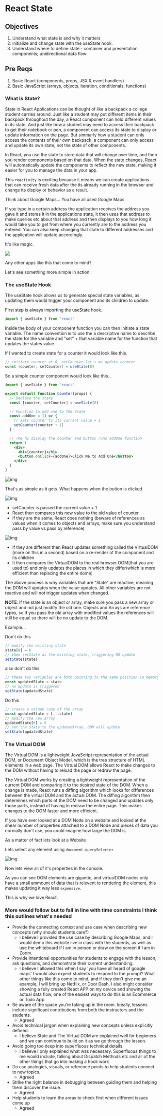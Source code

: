 # React State

## Objectives
1. Understand what state is and why it matters
1. Initialize and change state with the useState hook.
1. Understand where to define state - container and presentation components; unidirectional data flow

## Pre Reqs
1. Basic React (components, props, JSX & event handlers)
1. Basic JavaScript (arrays, objects, iteration, conditionals, functions)


### What is State?

State in React Applications can be thought of like a backpack a college student carries around. Just like a student may put different items in their backpack throughout the day, a React component can hold different values in its state. And just like how a student may need to access their backpack to get their notebook or pen, a component can access its state to display or update information on the page. But simmarly how a student can only access the contents of their own backpack, a component can only access and update its own state, not the state of other components.

In React, you use the state to store data that will change over time, and then you render components based on that data. When the state changes, React will automatically update the components to reflect the new state, making it easier for you to manage the data in your app.

This `reactivity` is exciting because it means we can create applications that can receive fresh data after the its already running in the browser and change its display or behavior as a result.

Think about Google Maps... You have all used Google Maps

If you type in a certain address the application receives the address you gave it and stores it in the applications state, it then uses that address to make queries etc about that address and then displays to you how long it would take you to get from where you currently are to the address you entered. You can also keep changing that state to different addresses and the application will update accordingly.

It's like magic.

![](https://i.imgur.com/CpgQYsj.png)

Any other apps like this that come to mind?

Let's see something more simple in action.

### The useState Hook

The useState hook allows us to generate special state variables, as updating them would trigger your component and its children to update.

First step is always importing the useState hook.

```js
import { useState } from "react"
```

Inside the body of your component function you can then initiate a state variable. The name convention is to use the a descriptive name to describe the state for the variable and "set" + that variable name for the function that updates the states value.

If I wanted to create state for a counter it would look like this.

```js
// initiate counter at 0, setCounter let's me update counter
const [counter, setCounter] = useState(0)
```

So a simple counter component would look like this...

```jsx
import { useState } from "react"

export default function Counter(props) {
  // Declare the state
  const [counter, setCounter] = useState(0)

  // Function to add one to the state
  const addOne = () => {
    // sets counter to its current value + 1
    setCounter(counter + 1)
  }

  // The h1 display the counter and button runs addOne function
  return (
    <div>
      <h1>{counter}</h1>
      <button onClick={addOne}>Click Me to Add One</button>
    </div>
  )
}
```
![img](https://i.imgur.com/ocJl48O.png)

That's as simple as it gets. What happens when the button is clicked.

![img](https://i.imgur.com/ffqwO3f.png)

- setCounter is passed the current value + 1
- React then compares this new value to the old value of counter
- If they are the same, React does nothing (beware of references as values when it comes to objects and arrays, make sure you understand pass by value vs pass by reference)

![img](https://i.imgur.com/I0sM27A.png)

- If they are different then React updates something called the VirtualDOM (more on this in a second) based on a re-render of the component and its children
- It then compares the VirtualDOM to the real browser DOM(that you are used to) and only updates the places in which they differ(which is more efficient than replacing the entire dome)

The above process is why variables that are "State" are reactive, meaning the DOM will updates when the value updates. All other variables are not reactive and will not trigger updates when changed.

**NOTE**: If the state is an object or array, make sure you pass a new array or object and not just modify the old one. Objects and Arrays are reference types, so if you pass the old array with modified values the references will still be equal so there will be no update to the DOM.

Example...

Don't do this

```js
// modify the existing state
state[0] = 6
// then setState as the existing state, triggering NO update
setState(state)
```

also don't do this
```js
// these two variables are both pointing to the same position in memory
const updatedState = state
// no update is triggered
setState(updatedState)
```

Do this

```js
// create a unique copy of the array
const updatedState = [...state]
// modify the new array
updatedState[0] = 6
// set the State to the updatedArray, DOM will update
setState(updatedState)
```

### The Virtual DOM

The Virtual DOM is a lightweight JavaScript representation of the actual DOM, or Document Object Model, which is the tree structure of HTML elements in a web page. The Virtual DOM allows React to make changes to the DOM without having to reload the page or redraw the page.

The Virtual DOM works by creating a lightweight representation of the current DOM and comparing it to the desired state of the DOM. When a change is made, React runs a diffing algorithm which looks for differences between the virtual DOM and the actual DOM. The diffing algorithm then determines which parts of the DOM need to be changed and updates only those parts, instead of having to redraw the entire page. This makes changes to the DOM faster and more efficient.

If you have ever looked at a DOM Node on a website and looked at the shear number of properties attached to a DOM Node and pieces of data you normally don't use, you could imagine how large the DOM is.

As a matter of fact lets look at a Website

Lets select any element using `document.querySelector`

![img](https://i.imgur.com/jywNtj8.png[/img)

Now lets view all of it's properties in the console.


As you can see DOM elements are gigantic, and virtualDOM nodes only have a small ammount of data that is relevent to rendering the element, this makes updating it way less `expensive`.

This is why we love React.

### More would follow but to fall in line with time constraints I think this outlines what's needed

- Provide the connecting context and use case when describing new concepts
(why should students care?)
  - I believe I provided the use case by describing Google Maps, and I would demo this website live in class with the students, as well as use the whiteboard if I am in person or draw on the screen if I am in Zoom.
- Provide intentional opportunities for students to engage with the lesson, ask
questions, and demonstrate their current understanding.
  - I believe I allowed this when I say 'you have all heard of google maps' I would also expect students to respond to the prompt? What other things like this come to mind, and if they don't give me an example, I will bring up Netflix, or Door Dash. I also might consider showing a fully created React APP on my device and showing the actual data flow, one of the easiest ways to do this is an Ecommerce or Todo App.
- Be aware of the space you’re taking up in the room. Ideally, lessons include
significant contributions from both the instructors and the students.
  - Agreed
- Avoid technical jargon when explaining new concepts unless explicitly defined.
  - I believe State and The Virtual DOM are explained well for beginners and we can continue to build on it as we go through the lesson.
- Avoid going too deep into superfluous technical details.
  - I believe I only explained what was necessary. Superfluous things to me would include, talking about Dispatch Methods etc and all of the other things that go into making a hook work
- Do use analogies, visuals, or reference points to help students connect to new
topics.
  - Agreed
- Strike the right balance in debugging between guiding them and helping
them discover the issue.
  - Agreed
- Help students to learn the areas to check first when different issues come up
  - Agreed